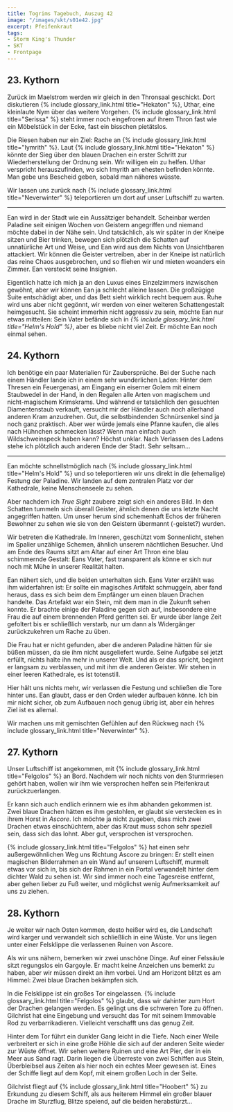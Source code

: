 ```yaml
---
title: Togrims Tagebuch, Auszug 42
image: "/images/skt/s01e42.jpg"
excerpt: Pfeifenkraut
tags:
- Storm King's Thunder
- SKT
- Frontpage
---
```


## 23. Kythorn

Zurück im Maelstrom werden wir gleich in den Thronsaal geschickt. Dort diskutieren
{% include glossary_link.html title="Hekaton" %}, Uthar, eine kleinlaute Nym über das weitere Vorgehen.
{% include glossary_link.html title="Serissa" %} steht immer noch eingefroren auf ihrem Thron fast wie ein Möbelstück in der Ecke, fast ein
bisschen pietätslos.

Die Riesen haben nur ein Ziel: Rache an {% include glossary_link.html title="Iymrith" %}. Laut
{% include glossary_link.html title="Hekaton" %} könnte der Sieg über den blauen Drachen ein erster Schritt zur Wiederherstellung der Ordnung
sein. Wir willigen ein zu helfen. Uthar verspricht herauszufinden, wo sich Imyrith am ehesten
befinden könnte. Man gebe uns Bescheid geben, sobald man näheres wüsste.

Wir lassen uns zurück nach {% include glossary_link.html title="Neverwinter" %} teleportieren um
dort auf unser Luftschiff zu warten.

---

Ean wird in der Stadt wie ein Aussätziger behandelt. Scheinbar werden Paladine seit einigen Wochen
von Geistern angegriffen und niemand möchte dabei in der Nähe sein. Und tatsächlich, als wir später
in der Kneipe sitzen und Bier trinken, bewegen sich plötzlich die Schatten auf unnatürliche Art und
Weise, und Ean wird aus dem Nichts von Unsichtbaren attackiert. Wir können die Geister vertreiben,
aber in der Kneipe ist natürlich das reine Chaos ausgebrochen, und so fliehen wir und mieten
woanders ein Zimmer. Ean versteckt seine Insignien.

Eigentlich hatte ich mich ja an den Luxus eines Einzelzimmers inzwischen gewöhnt, aber wir können
Ean ja schlecht alleine lassen. Die großzügige Suite entschädigt aber, und das Bett sieht wirklich
recht bequem aus. Ruhe wird uns aber nicht gegönnt, wir werden von einer weiteren Schattengestalt
heimgesucht. Sie scheint immerhin nicht aggressiv zu sein, möchte Ean nur etwas mitteilen: Sein
Vater befände sich in *{% include glossary_link.html title="Helm's Hold" %}*, aber es bliebe nicht viel Zeit. Er möchte Ean noch einmal
sehen.


## 24. Kythorn

Ich benötige ein paar Materialien für Zaubersprüche. Bei der Suche nach einem Händler lande ich
in einem sehr wunderlichen Laden: Hinter dem Thresen ein Feuergenasi, am Eingang ein eiserner
Golem mit einem Staubwedel in der Hand, in den Regalen alle Arten von magischem und nicht-magischem
Krimskrams. Und während er tatsächlich den gesuchten Diamentenstaub verkauft, versucht mir der
Händler auch noch allerhand anderen Kram anzudrehen. Gut, die selbstbindenden Schnürsenkel
sind ja noch ganz praktisch. Aber wer würde jemals eine Pfanne kaufen, die alles nach Hühnchen
schmecken lässt? Wenn man einfach auch Wildschweinspeck haben kann? Höchst unklar. Nach Verlassen
des Ladens stehe ich plötzlich auch anderen Ende der Stadt. Sehr seltsam...

---

Ean möchte schnellstmöglich nach {% include glossary_link.html title="Helm's Hold" %} und so teleportieren wir uns direkt in die (ehemalige)
Festung der Paladine. Wir landen auf dem zentralen Platz vor der Kathedrale, keine Menschenseele
zu sehen.

Aber nachdem ich *True Sight* zaubere zeigt sich ein anderes Bild. In den Schatten tummeln sich
überall Geister, ähnlich denen die uns letzte Nacht angegriffen hatten. Um unser herum sind
schemenhaft Echos der früheren Bewohner zu sehen wie sie von den Geistern übermannt (-geistet?)
wurden.

Wir betreten die Kathedrale. Im Inneren, geschützt vom Sonnenlicht, stehen im Spalier unzählige
Schemen, ähnlich unserem nächtlichen Besucher. Und am Ende des Raums sitzt am Altar auf einer Art
Thron eine blau schimmernde Gestalt: Eans Vater, fast transparent als könne er sich nur noch mit
Mühe in unserer Realität halten.

Ean nähert sich, und die beiden unterhalten sich. Eans Vater erzählt was ihm widerfahren ist: Er
sollte ein magisches Artifakt schmuggeln, aber fand heraus, dass es sich beim dem Empfänger um einen
blauen Drachen handelte. Das Artefakt war ein Stein, mit dem man in die Zukunft sehen konnte. Er brachte
einige der Paladine gegen sich auf, insbesondere eine Frau die auf einem brennenden Pferd geritten
sei. Er wurde über lange Zeit gefoltert bis er schließlich verstarb, nur um dann als Widergänger
zurückzukehren um Rache zu üben.

Die Frau hat er nicht gefunden, aber die anderen Paladine hätten für sie büßen müssen, da sie ihm nicht
ausgeliefert wurde. Seine Aufgabe sei jetzt erfüllt, nichts halte ihn mehr in unserer Welt. Und als er
das spricht, beginnt er langsam zu verblassen, und mit ihm die anderen Geister. Wir stehen in einer
leeren Kathedrale, es ist totenstill.

Hier hält uns nichts mehr, wir verlassen die Festung und schließen die Tore hinter uns. Ean glaubt,
dass er den Orden wieder aufbauen könne. Ich bin mir nicht sicher, ob zum Aufbauen noch genug übrig
ist, aber ein hehres Ziel ist es allemal.

Wir machen uns mit gemischten Gefühlen auf den Rückweg nach {% include glossary_link.html title="Neverwinter" %}.

## 27. Kythorn

Unser Luftschiff ist angekommen, mit {% include glossary_link.html title="Felgolos" %} an Bord. Nachdem wir noch nichts von den Sturmriesen
gehört haben, wollen wir ihm wie versprochen helfen sein Pfeifenkraut zurückzuerlangen.

Er kann sich auch endlich erinnern wie es ihm abhanden gekommen ist. Zwei blaue Drachen hätten
es ihm gestohlen, er glaubt sie verstecken es in ihrem Horst in *Ascore*. Ich möchte ja nicht
zugeben, dass mich zwei Drachen etwas einschüchtern, aber das Kraut muss schon sehr speziell sein,
dass sich das lohnt. Aber gut, versprochen ist versprochen.

{% include glossary_link.html title="Felgolos" %} hat einen sehr außergewöhnlichen Weg uns Richtung Ascore zu bringen: Er stellt einen
magischen Bilderrahmen an ein Wand auf unserem Luftschiff, murmelt etwas vor sich in, bis sich der
Rahmen in ein Portal verwandelt hinter dem dichter Wald zu sehen ist. Wir sind immer noch eine
Tagesreise entfernt, aber gehen lieber zu Fuß weiter, und möglichst wenig Aufmerksamkeit auf uns zu
ziehen.


## 28. Kythorn

Je weiter wir nach Osten kommen, desto heißer wird es, die Landschaft wird karger und verwandelt
sich schließlich in eine Wüste. Vor uns liegen unter einer Felsklippe die verlassenen Ruinen von
Ascore.

Als wir uns nähern, bemerken wir zwei unschöne Dinge. Auf einer Felssäule sitzt regungslos ein
Gargoyle. Er macht keine Anzeichen uns bemerkt zu haben, aber wir müssen direkt an ihm vorbei.
Und am Horizont blitzt es am Himmel: Zwei blaue Drachen bekämpfen sich.

In die Felsklippe ist ein großes Tor eingelassen. {% include glossary_link.html title="Felgolos" %} glaubt, dass wir dahinter zum Hort der
Drachen gelangen werden. Es gelingt uns die schweren Tore zu öffnen. Gilchrist hat eine Eingebung
und versucht das Tor mit seinem Immovable Rod zu verbarrikadieren. Vielleicht verschafft uns das
genug Zeit.

Hinter dem Tor führt ein dunkler Gang leicht in die Tiefe. Nach einer Weile verbreitert er sich in
eine große Höhle die sich auf der anderen Seite wieder zur Wüste öffnet. Wir sehen weitere Ruinen
und eine Art Pier, der in ein Meer aus Sand ragt. Darin liegen die Überreste von zwei Schiffen aus
Stein, Überbleibsel aus Zeiten als hier noch ein echtes Meer gewesen ist. Eines der Schiffe liegt
auf dem Kopf, mit einem großen Loch in der Seite.

Gilchrist fliegt auf {% include glossary_link.html title="Hoobert" %} zu Erkundung zu diesem Schiff, als aus heiterem Himmel ein großer
blauer Drache im Sturzflug, Blitze speiend, auf die beiden herabstürzt...
